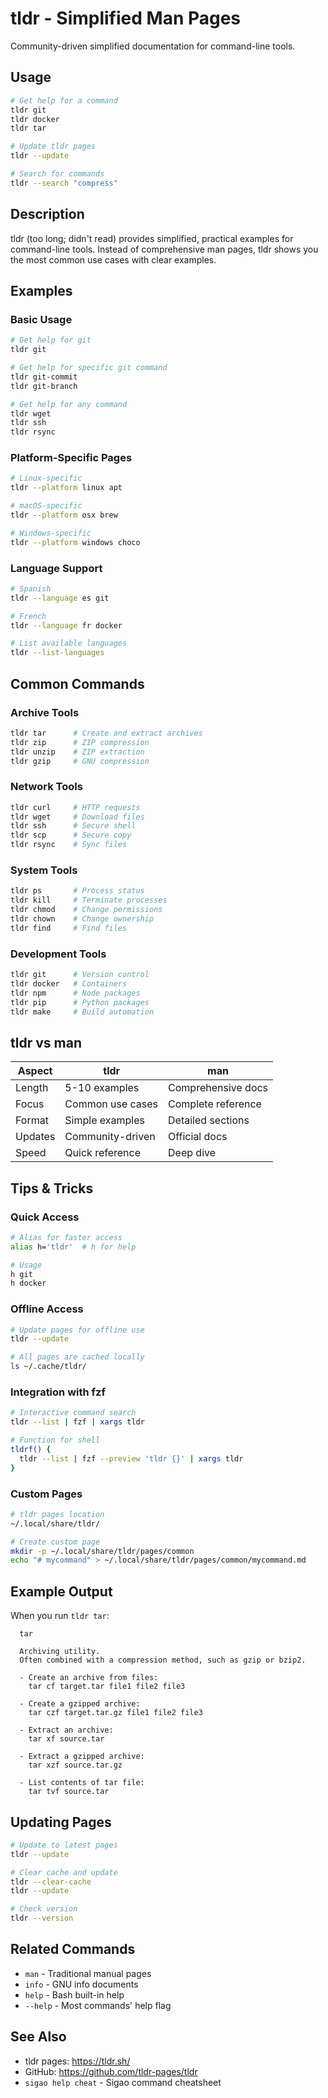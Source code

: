 # tldr - Simplified Man Pages

Community-driven simplified documentation for command-line tools.

## Usage

```bash
# Get help for a command
tldr git
tldr docker
tldr tar

# Update tldr pages
tldr --update

# Search for commands
tldr --search "compress"
```

## Description

tldr (too long; didn't read) provides simplified, practical examples for command-line tools. Instead of comprehensive man pages, tldr shows you the most common use cases with clear examples.

## Examples

### Basic Usage
```bash
# Get help for git
tldr git

# Get help for specific git command
tldr git-commit
tldr git-branch

# Get help for any command
tldr wget
tldr ssh
tldr rsync
```

### Platform-Specific Pages
```bash
# Linux-specific
tldr --platform linux apt

# macOS-specific
tldr --platform osx brew

# Windows-specific
tldr --platform windows choco
```

### Language Support
```bash
# Spanish
tldr --language es git

# French
tldr --language fr docker

# List available languages
tldr --list-languages
```

## Common Commands

### Archive Tools
```bash
tldr tar      # Create and extract archives
tldr zip      # ZIP compression
tldr unzip    # ZIP extraction
tldr gzip     # GNU compression
```

### Network Tools
```bash
tldr curl     # HTTP requests
tldr wget     # Download files
tldr ssh      # Secure shell
tldr scp      # Secure copy
tldr rsync    # Sync files
```

### System Tools
```bash
tldr ps       # Process status
tldr kill     # Terminate processes
tldr chmod    # Change permissions
tldr chown    # Change ownership
tldr find     # Find files
```

### Development Tools
```bash
tldr git      # Version control
tldr docker   # Containers
tldr npm      # Node packages
tldr pip      # Python packages
tldr make     # Build automation
```

## tldr vs man

| Aspect | tldr | man |
|--------|------|-----|
| Length | 5-10 examples | Comprehensive docs |
| Focus | Common use cases | Complete reference |
| Format | Simple examples | Detailed sections |
| Updates | Community-driven | Official docs |
| Speed | Quick reference | Deep dive |

## Tips & Tricks

### Quick Access
```bash
# Alias for faster access
alias h='tldr'  # h for help

# Usage
h git
h docker
```

### Offline Access
```bash
# Update pages for offline use
tldr --update

# All pages are cached locally
ls ~/.cache/tldr/
```

### Integration with fzf
```bash
# Interactive command search
tldr --list | fzf | xargs tldr

# Function for shell
tldrf() {
  tldr --list | fzf --preview 'tldr {}' | xargs tldr
}
```

### Custom Pages
```bash
# tldr pages location
~/.local/share/tldr/

# Create custom page
mkdir -p ~/.local/share/tldr/pages/common
echo "# mycommand" > ~/.local/share/tldr/pages/common/mycommand.md
```

## Example Output

When you run `tldr tar`:
```
  tar

  Archiving utility.
  Often combined with a compression method, such as gzip or bzip2.

  - Create an archive from files:
    tar cf target.tar file1 file2 file3

  - Create a gzipped archive:
    tar czf target.tar.gz file1 file2 file3

  - Extract an archive:
    tar xf source.tar

  - Extract a gzipped archive:
    tar xzf source.tar.gz

  - List contents of tar file:
    tar tvf source.tar
```

## Updating Pages

```bash
# Update to latest pages
tldr --update

# Clear cache and update
tldr --clear-cache
tldr --update

# Check version
tldr --version
```

## Related Commands

- `man` - Traditional manual pages
- `info` - GNU info documents
- `help` - Bash built-in help
- `--help` - Most commands' help flag

## See Also

- tldr pages: https://tldr.sh/
- GitHub: https://github.com/tldr-pages/tldr
- `sigao help cheat` - Sigao command cheatsheet
